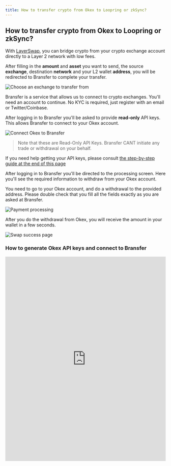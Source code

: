 ```yaml
---
title: How to transfer crypto from Okex to Loopring or zkSync?
---
```


## How to transfer crypto from Okex to Loopring or zkSync?

With [LayerSwap](/), you can bridge crypto from your crypto exchange account directly to a Layer 2 network with low fees. <br />

After filling in the **amount** and **asset** you want to send, the source **exchange**, destination **network** and your L2 wallet **address**, you will be redirected to Bransfer to complete your transfer.

![Choose an exchange to transfer from](/images/bransfer_choose_exchange.png)

Bransfer is a service that allows us to connect to crypto exchanges.
You'll need an account to continue. No KYC is required, just register with an email or Twitter/Coinbase.

After logging in to Bransfer you'll be asked to provide **read-only** API keys. This allows Bransfer to connect to your Okex account.  

![Connect Okex to Bransfer](/images/okex_connect_bransfer.png)
> Note that these are Read-Only API Keys. Bransfer CANT initiate any trade or withdrawal on your behalf.

If you need help getting your API keys, please consult [the step-by-step guide at the end of this page](#how-to-generate-okex-api-keys-and-connect-to-bransfer)

After logging in to Bransfer you'll be directed to the processing screen.
Here you'll see the required information to withdraw from your Okex account. <br />

You need to go to your Okex account, and do a withdrawal to the provided address.
Please double check that you fill all the fields exactly as you are asked at Bransfer.

![Payment processing](/images/okex_payment_processing.png)

After you do the withdrawal from Okex, you will receive the amount in your wallet in a few seconds.

![Swap success page](/images/swap_success.png)

### How to generate Okex API keys and connect to Bransfer

<iframe src="https://scribehow.com/embed/Connect_Okex_account_to_Bransfer__ofF8LGjAQ6e5_wwTOv_2TA" width="100%" height="640" allowFullScreen frameBorder="0"></iframe>